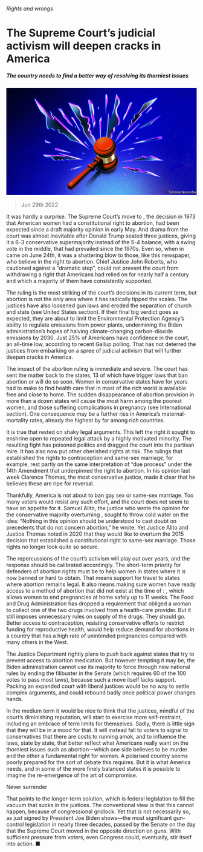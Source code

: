 ###### Rights and wrongs

# The Supreme Court’s judicial activism will deepen cracks in America 

##### The country needs to find a better way of resolving its thorniest issues 

![image](images/20220702_LDD002.jpg) 

> Jun 29th 2022 

It was hardly a surprise. The Supreme Court’s move to , the decision in 1973 that American women had a constitutional right to abortion, had been expected since a draft majority opinion  in early May. And drama from the court was almost inevitable after Donald Trump seated three justices, giving it a 6-3 conservative supermajority instead of the 5-4 balance, with a swing vote in the middle, that had prevailed since the 1970s. Even so, when  in  came on June 24th, it was a shattering blow to those, like this newspaper, who believe in the right to abortion. Chief Justice John Roberts, who cautioned against a “dramatic step”, could not prevent the court from withdrawing a right that Americans had relied on for nearly half a century and which a majority of them have consistently supported. 

The ruling is the most striking of the court’s decisions in its current term, but abortion is not the only area where it has radically tipped the scales. The justices have also loosened gun laws and eroded the separation of church and state (see United States section). If their final big verdict goes as expected, they are about to limit the Environmental Protection Agency’s ability to regulate emissions from power plants, undermining the Biden administration’s hopes of halving climate-changing carbon-dioxide emissions by 2030. Just 25% of Americans have confidence in the court, an all-time low, according to recent Gallup polling. That has not deterred the justices from embarking on a spree of judicial activism that will further deepen cracks in America.

The impact of the abortion ruling is immediate and severe. The court has sent the matter back to the states, 13 of which have trigger laws that ban abortion or will do so soon. Women in conservative states have for years had to make  to find health care that in most of the rich world is available free and close to home. The sudden disappearance of abortion provision in more than a dozen states will cause the most harm among the poorest women, and those suffering complications in pregnancy (see International section). One consequence may be a further rise in America’s maternal-mortality rates, already the highest by far among rich countries. 

It is true that  rested on shaky legal arguments. This left the right it sought to enshrine open to repeated legal attack by a highly motivated minority. The resulting fight has poisoned politics and dragged the court into the partisan mire. It has also now put other cherished rights at risk. The rulings that established the rights to contraception and same-sex marriage, for example, rest partly on the same interpretation of “due process” under the 14th Amendment that underpinned the right to abortion. In his opinion last week Clarence Thomas, the most conservative justice, made it clear that he believes these are ripe for reversal. 

Thankfully, America is not about to ban gay sex or same-sex marriage. Too many voters would resist any such effort, and the court does not seem to have an appetite for it. Samuel Alito, the justice who wrote the opinion for the conservative majority overturning , sought to throw cold water on the idea: “Nothing in this opinion should be understood to cast doubt on precedents that do not concern abortion,” he wrote. Yet Justice Alito and Justice Thomas noted in 2020 that they would like to overturn the 2015 decision that established a constitutional right to same-sex marriage. Those rights no longer look quite so secure.

The repercussions of the court’s activism will play out over years, and the response should be calibrated accordingly. The short-term priority for defenders of abortion rights must be to help women in states where it is now banned or hard to obtain. That means support for travel to states where abortion remains legal. It also means making sure women have ready access to a method of abortion that did not exist at the time of : , which allows women to end pregnancies at home safely up to 11 weeks. The Food and Drug Administration has dropped a requirement that obliged a woman to collect one of the two drugs involved from a health-care provider. But it still imposes unnecessary rules on supply of the drugs. They should go. Better access to contraception, resisting conservative efforts to restrict funding for reproductive health, would help reduce demand for abortions in a country that has a high rate of unintended pregnancies compared with many others in the West. 

The Justice Department rightly plans to push back against states that try to prevent access to abortion medication. But however tempting it may be, the Biden administration cannot use its majority to force through new national rules by ending the filibuster in the Senate (which requires 60 of the 100 votes to pass most laws), because such a move itself lacks support. Packing an expanded court with liberal justices would be no way to settle complex arguments, and could rebound badly once political power changes hands.

In the medium term it would be nice to think that the justices, mindful of the court’s diminishing reputation, will start to exercise more self-restraint, including an embrace of term limits for themselves. Sadly, there is little sign that they will be in a mood for that. It will instead fall to voters to signal to conservatives that there are costs to running amok, and to influence the laws, state by state, that better reflect what Americans really want on the thorniest issues such as abortion—which one side believes to be murder and the other a fundamental right for women. A polarised country seems poorly prepared for the sort of debate this requires. But it is what America needs, and in some of the more finely balanced states it is possible to imagine the re-emergence of the art of compromise.

Never surrender

That points to the longer-term solution, which is federal legislation to fill the vacuum that sucks in the justices. The conventional view is that this cannot happen, because of congressional gridlock. Yet that is not necessarily so, as  just signed by President Joe Biden shows—the most significant gun-control legislation in nearly three decades, passed by the Senate on the day that the Supreme Court moved in the opposite direction on guns. With sufficient pressure from voters, even Congress could, eventually, stir itself into action. ■


